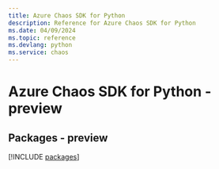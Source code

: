 ```yaml
---
title: Azure Chaos SDK for Python
description: Reference for Azure Chaos SDK for Python
ms.date: 04/09/2024
ms.topic: reference
ms.devlang: python
ms.service: chaos
---
```

# Azure Chaos SDK for Python - preview
## Packages - preview
[!INCLUDE [packages](chaos-index.md)]